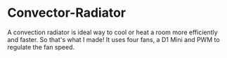 # Convector-Radiator
A convection radiator is ideal way to cool or heat a room more efficiently and faster. So that's what I made! It uses four fans, a D1 Mini and PWM to regulate the fan speed.
